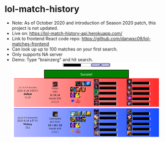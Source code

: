 # lol-match-history
- Note: As of October 2020 and introduction of Season 2020 patch, this project is not updated.
- Live on: https://lol-match-history-api.herokuapp.com/
- Link to frontend React code repo: https://github.com/danwsc09/lol-matches-frontend
- Can look up up to 100 matches on your first search.
- Only supports NA server
- Demo: Type "brainzerg" and hit search.
![Demo](https://github.com/danwsc09/lol-match-history/blob/master/assets/demo.png)
